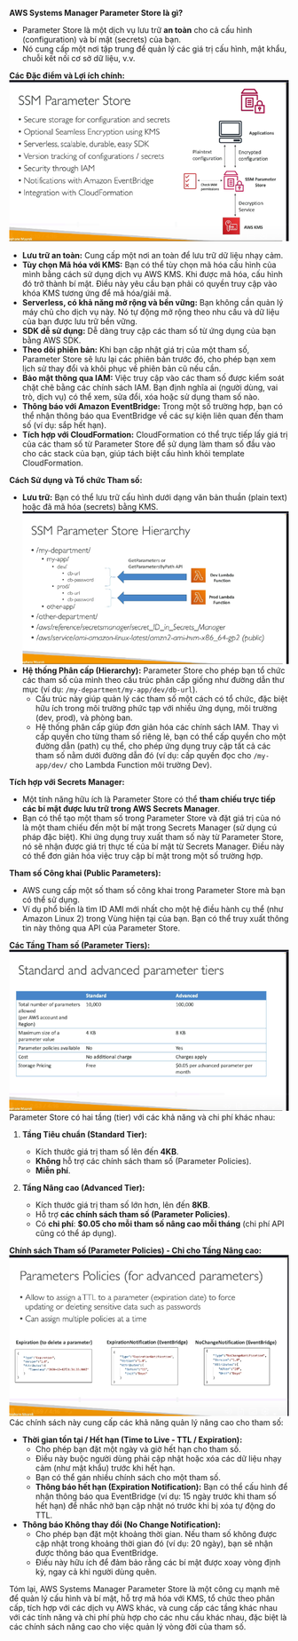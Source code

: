 **AWS Systems Manager Parameter Store là gì?**

- Parameter Store là một dịch vụ lưu trữ **an toàn** cho cả cấu hình (configuration) và bí mật (secrets) của bạn.
- Nó cung cấp một nơi tập trung để quản lý các giá trị cấu hình, mật khẩu, chuỗi kết nối cơ sở dữ liệu, v.v.

**Các Đặc điểm và Lợi ích chính:**
![1745503791018](image/SSM-paramater-store/1745503791018.png)

- **Lưu trữ an toàn:** Cung cấp một nơi an toàn để lưu trữ dữ liệu nhạy cảm.
- **Tùy chọn Mã hóa với KMS:** Bạn có thể tùy chọn mã hóa cấu hình của mình bằng cách sử dụng dịch vụ AWS KMS. Khi được mã hóa, cấu hình đó trở thành bí mật. Điều này yêu cầu bạn phải có quyền truy cập vào khóa KMS tương ứng để mã hóa/giải mã.
- **Serverless, có khả năng mở rộng và bền vững:** Bạn không cần quản lý máy chủ cho dịch vụ này. Nó tự động mở rộng theo nhu cầu và dữ liệu của bạn được lưu trữ bền vững.
- **SDK dễ sử dụng:** Dễ dàng truy cập các tham số từ ứng dụng của bạn bằng AWS SDK.
- **Theo dõi phiên bản:** Khi bạn cập nhật giá trị của một tham số, Parameter Store sẽ lưu lại các phiên bản trước đó, cho phép bạn xem lịch sử thay đổi và khôi phục về phiên bản cũ nếu cần.
- **Bảo mật thông qua IAM:** Việc truy cập vào các tham số được kiểm soát chặt chẽ bằng các chính sách IAM. Bạn định nghĩa ai (người dùng, vai trò, dịch vụ) có thể xem, sửa đổi, xóa hoặc sử dụng tham số nào.
- **Thông báo với Amazon EventBridge:** Trong một số trường hợp, bạn có thể nhận thông báo qua EventBridge về các sự kiện liên quan đến tham số (ví dụ: sắp hết hạn).
- **Tích hợp với CloudFormation:** CloudFormation có thể trực tiếp lấy giá trị của các tham số từ Parameter Store để sử dụng làm tham số đầu vào cho các stack của bạn, giúp tách biệt cấu hình khỏi template CloudFormation.

**Cách Sử dụng và Tổ chức Tham số:**

- **Lưu trữ:** Bạn có thể lưu trữ cấu hình dưới dạng văn bản thuần (plain text) hoặc đã mã hóa (secrets) bằng KMS.
  ![1745503914487](image/SSM-paramater-store/1745503914487.png)
- **Hệ thống Phân cấp (Hierarchy):** Parameter Store cho phép bạn tổ chức các tham số của mình theo cấu trúc phân cấp giống như đường dẫn thư mục (ví dụ: `/my-department/my-app/dev/db-url`).
  - Cấu trúc này giúp quản lý các tham số một cách có tổ chức, đặc biệt hữu ích trong môi trường phức tạp với nhiều ứng dụng, môi trường (dev, prod), và phòng ban.
  - Hệ thống phân cấp giúp đơn giản hóa các chính sách IAM. Thay vì cấp quyền cho từng tham số riêng lẻ, bạn có thể cấp quyền cho một đường dẫn (path) cụ thể, cho phép ứng dụng truy cập tất cả các tham số nằm dưới đường dẫn đó (ví dụ: cấp quyền đọc cho `/my-app/dev/` cho Lambda Function môi trường Dev).

**Tích hợp với Secrets Manager:**

- Một tính năng hữu ích là Parameter Store có thể **tham chiếu trực tiếp các bí mật được lưu trữ trong AWS Secrets Manager**.
- Bạn có thể tạo một tham số trong Parameter Store và đặt giá trị của nó là một tham chiếu đến một bí mật trong Secrets Manager (sử dụng cú pháp đặc biệt). Khi ứng dụng truy xuất tham số này từ Parameter Store, nó sẽ nhận được giá trị thực tế của bí mật từ Secrets Manager. Điều này có thể đơn giản hóa việc truy cập bí mật trong một số trường hợp.

**Tham số Công khai (Public Parameters):**

- AWS cung cấp một số tham số công khai trong Parameter Store mà bạn có thể sử dụng.
- Ví dụ phổ biến là tìm ID AMI mới nhất cho một hệ điều hành cụ thể (như Amazon Linux 2) trong Vùng hiện tại của bạn. Bạn có thể truy xuất thông tin này thông qua API của Parameter Store.

**Các Tầng Tham số (Parameter Tiers):**
![1745504120396](image/SSM-paramater-store/1745504120396.png)
Parameter Store có hai tầng (tier) với các khả năng và chi phí khác nhau:

1.  **Tầng Tiêu chuẩn (Standard Tier):**

    - Kích thước giá trị tham số lên đến **4KB**.
    - **Không** hỗ trợ các chính sách tham số (Parameter Policies).
    - **Miễn phí**.

2.  **Tầng Nâng cao (Advanced Tier):**
    - Kích thước giá trị tham số lớn hơn, lên đến **8KB**.
    - Hỗ trợ **các chính sách tham số (Parameter Policies)**.
    - Có **chi phí**: **$0.05 cho mỗi tham số nâng cao mỗi tháng** (chi phí API cũng có thể áp dụng).

**Chính sách Tham số (Parameter Policies) - Chỉ cho Tầng Nâng cao:**
![1745504162551](image/SSM-paramater-store/1745504162551.png)
Các chính sách này cung cấp các khả năng quản lý nâng cao cho tham số:

- **Thời gian tồn tại / Hết hạn (Time to Live - TTL / Expiration):**
  - Cho phép bạn đặt một ngày và giờ hết hạn cho tham số.
  - Điều này buộc người dùng phải cập nhật hoặc xóa các dữ liệu nhạy cảm (như mật khẩu) trước khi hết hạn.
  - Bạn có thể gán nhiều chính sách cho một tham số.
  - **Thông báo hết hạn (Expiration Notification):** Bạn có thể cấu hình để nhận thông báo qua EventBridge (ví dụ: 15 ngày trước khi tham số hết hạn) để nhắc nhở bạn cập nhật nó trước khi bị xóa tự động do TTL.
- **Thông báo Không thay đổi (No Change Notification):**
  - Cho phép bạn đặt một khoảng thời gian. Nếu tham số không được cập nhật trong khoảng thời gian đó (ví dụ: 20 ngày), bạn sẽ nhận được thông báo qua EventBridge.
  - Điều này hữu ích để đảm bảo rằng các bí mật được xoay vòng định kỳ, ngay cả khi người dùng quên.

Tóm lại, AWS Systems Manager Parameter Store là một công cụ mạnh mẽ để quản lý cấu hình và bí mật, hỗ trợ mã hóa với KMS, tổ chức theo phân cấp, tích hợp với các dịch vụ AWS khác, và cung cấp các tầng khác nhau với các tính năng và chi phí phù hợp cho các nhu cầu khác nhau, đặc biệt là các chính sách nâng cao cho việc quản lý vòng đời của tham số.

